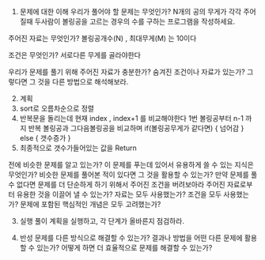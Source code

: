 1. 문제에 대한 이해
우리가 풀어야 할 문제는 무엇인가?
    N개의 공의 무게가 각각 주어질때 두사람이 볼링공을 고르는 경우의 수를 구하는 프로그램을 작성하세요.

주어진 자료는 무엇인가?
    볼링공개수(N) , 최대무게(M) 는 10이다

조건은 무엇인가?
    서로다른 무게를 골라야한다

우리가 문제를 풀기 위해 주어진 자료가 충분한가?
숨겨진 조건이나 자료가 있는가? 그렇다면 그 것을 다른 방법으로 해석해보라.

2. 계획
1. sort로 오름차순으로 정렬
2. 반복문을 돌리는데 현재 index , index+1 를 비교해야한다
    1번 볼링공부터 n-1 까지 반복
        볼링공과 그다음볼링공을 비교하며
            if(볼링공무게가 같다면) {
                넘어감
            } else {
                갯수증가
            }
3. 최종적으로 갯수가들어있는 값을 Return

전에 비슷한 문제를 알고 있는가?
이 문제를 푸는데 있어서 유용하게 쓸 수 있는 지식은 무엇인가?
비슷한 문제를 풀어본 적이 있다면 그 것을 활용할 수 있는가?
만약 문제를 풀 수 없다면 문제를 더 단순하게 하기 위해서 주어진 조건을 버려보아라
주어진 자료로부터 유용한 것을 이끌어 낼 수 있는가?
자료는 모두 사용했는가?
조건을 모두 사용했는가?
문제에 포함된 핵심적인 개념은 모두 고려했는가?

3. 실행
풀이 계획을 실행하고, 각 단계가 올바른지 점검하라.

4. 반성
문제를 다른 방식으로 해결할 수 있는가?
결과나 방법을 어떤 다른 문제에 활용할 수 있는가?
어떻게 하면 더 효율적으로 문제를 해결할 수 있는가?
